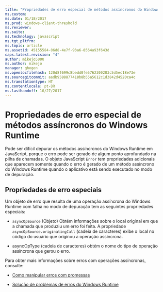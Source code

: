 ```yaml
---
title: "Propriedades de erro especial de métodos assíncronos do Windows Runtime | Microsoft Docs"
ms.custom: 
ms.date: 01/18/2017
ms.prod: windows-client-threshold
ms.reviewer: 
ms.suite: 
ms.technology: javascript
ms.tgt_pltfrm: 
ms.topic: article
ms.assetid: 45155584-06d8-4e7f-93a6-8564a93f643d
caps.latest.revision: "4"
author: mikejo5000
ms.author: mikejo
manager: ghogen
ms.openlocfilehash: 120d8f699c8bedd0fe5762300203c5d5ec18e73e
ms.sourcegitcommit: aadb9588877418b8b55a5612c1d3842d4520ca4c
ms.translationtype: HT
ms.contentlocale: pt-BR
ms.lasthandoff: 10/27/2017
---
```

# <a name="special-error-properties-from-asynchronous-windows-runtime-methods"></a>Propriedades de erro especial de métodos assíncronos do Windows Runtime
Pode ser difícil depurar os métodos assíncronos do Windows Runtime em JavaScript, porque o erro pode ser gerado de algum ponto aprofundado na pilha de chamadas. O objeto JavaScript `Error` tem propriedades adicionais que aparecem somente quando o erro é gerado de um método assíncrono do Windows Runtime quando o aplicativo está sendo executado no modo de depuração.  
  
## <a name="special-error-properties"></a>Propriedades de erro especiais  
 Um objeto de erro que resulta de uma operação assíncrona do Windows Runtime com falha no modo de depuração tem as seguintes propriedades especiais:  
  
-   `asyncOpSource` (Objeto) Obtém informações sobre o local original em que a chamada que produziu um erro foi feita. A propriedade `asyncOpSource.originatingCall` (cadeia de caracteres) exibe o local no código do usuário que originou a operação assíncrona.  
  
-   asyncOpType (cadeia de caracteres) obtém o nome do tipo de operação assíncrona que gerou o erro.  
  
 Para obter mais informações sobre erros com operações assíncronas, consulte:  
  
-   [Como manipular erros com promessas](https://msdn.microsoft.com/en-us/library/windows/apps/hh700337.aspx)  
  
-   [Solução de problemas de erros do Windows Runtime](http://msdn.microsoft.com/en-us/1ef7d7df-82ac-441d-8ad0-54ab1318de64)